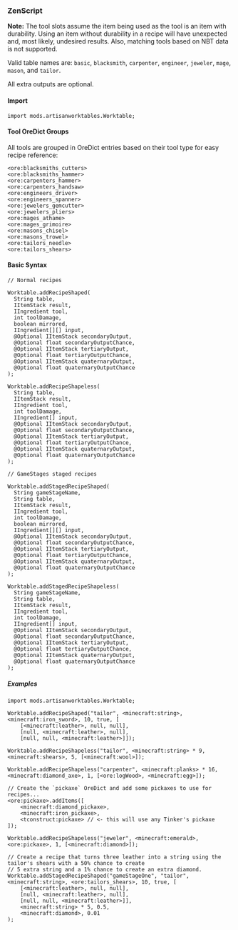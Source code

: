 ### ZenScript

**Note:** The tool slots assume the item being used as the tool is an item with durability. Using an item without durability in a recipe will have unexpected and, most likely, undesired results. Also, matching tools based on NBT data is not supported.

Valid table names are: `basic`, `blacksmith`, `carpenter`, `engineer`, `jeweler`, `mage`, `mason`, and `tailor`.

All extra outputs are optional.

#### Import

```
import mods.artisanworktables.Worktable;
```

#### Tool OreDict Groups

All tools are grouped in OreDict entries based on their tool type for easy recipe reference:

```
<ore:blacksmiths_cutters>
<ore:blacksmiths_hammer>
<ore:carpenters_hammer>
<ore:carpenters_handsaw>
<ore:engineers_driver>
<ore:engineers_spanner>
<ore:jewelers_gemcutter>
<ore:jewelers_pliers>
<ore:mages_athame>
<ore:mages_grimoire>
<ore:masons_chisel>
<ore:masons_trowel>
<ore:tailors_needle>
<ore:tailors_shears>
```

#### Basic Syntax

```
// Normal recipes

Worktable.addRecipeShaped(
  String table, 
  IItemStack result, 
  IIngredient tool, 
  int toolDamage, 
  boolean mirrored, 
  IIngredient[][] input,
  @Optional IItemStack secondaryOutput,
  @Optional float secondaryOutputChance,
  @Optional IItemStack tertiaryOutput,
  @Optional float tertiaryOutputChance,
  @Optional IItemStack quaternaryOutput,
  @Optional float quaternaryOutputChance  
);

Worktable.addRecipeShapeless(
  String table, 
  IItemStack result, 
  IIngredient tool, 
  int toolDamage, 
  IIngredient[] input,
  @Optional IItemStack secondaryOutput,
  @Optional float secondaryOutputChance,
  @Optional IItemStack tertiaryOutput,
  @Optional float tertiaryOutputChance,
  @Optional IItemStack quaternaryOutput,
  @Optional float quaternaryOutputChance
);

// GameStages staged recipes 

Worktable.addStagedRecipeShaped(
  String gameStageName, 
  String table, 
  IItemStack result, 
  IIngredient tool, 
  int toolDamage, 
  boolean mirrored, 
  IIngredient[][] input,
  @Optional IItemStack secondaryOutput,
  @Optional float secondaryOutputChance,
  @Optional IItemStack tertiaryOutput,
  @Optional float tertiaryOutputChance,
  @Optional IItemStack quaternaryOutput,
  @Optional float quaternaryOutputChance
);

Worktable.addStagedRecipeShapeless(
  String gameStageName, 
  String table, 
  IItemStack result, 
  IIngredient tool, 
  int toolDamage, 
  IIngredient[] input,
  @Optional IItemStack secondaryOutput,
  @Optional float secondaryOutputChance,
  @Optional IItemStack tertiaryOutput,
  @Optional float tertiaryOutputChance,
  @Optional IItemStack quaternaryOutput,
  @Optional float quaternaryOutputChance
);
```

##### Examples

```
import mods.artisanworktables.Worktable;

Worktable.addRecipeShaped("tailor", <minecraft:string>, <minecraft:iron_sword>, 10, true, [
    [<minecraft:leather>, null, null],
    [null, <minecraft:leather>, null],
    [null, null, <minecraft:leather>]]);

Worktable.addRecipeShapeless("tailor", <minecraft:string> * 9, <minecraft:shears>, 5, [<minecraft:wool>]);

Worktable.addRecipeShapeless("carpenter", <minecraft:planks> * 16, <minecraft:diamond_axe>, 1, [<ore:logWood>, <minecraft:egg>]);

// Create the `pickaxe` OreDict and add some pickaxes to use for recipes...
<ore:pickaxe>.addItems([
    <minecraft:diamond_pickaxe>,
    <minecraft:iron_pickaxe>,
    <tconstruct:pickaxe> // <- this will use any Tinker's pickaxe
]);

Worktable.addRecipeShapeless("jeweler", <minecraft:emerald>, <ore:pickaxe>, 1, [<minecraft:diamond>]);

// Create a recipe that turns three leather into a string using the tailor's shears with a 50% chance to create
// 5 extra string and a 1% chance to create an extra diamond.
Worktable.addStagedRecipeShaped("gameStageOne", "tailor", <minecraft:string>, <ore:tailors_shears>, 10, true, [
    [<minecraft:leather>, null, null],
    [null, <minecraft:leather>, null],
    [null, null, <minecraft:leather>]],
    <minecraft:string> * 5, 0.5,
    <minecraft:diamond>, 0.01
);
```